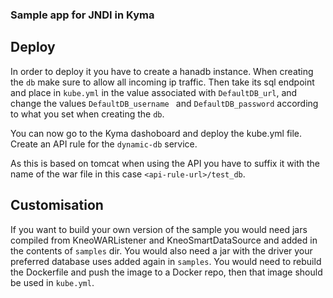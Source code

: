 ### Sample app for JNDI in Kyma

## Deploy

In order to deploy it you have to create a hanadb instance. 
When creating the `db` make sure to allow all incoming ip traffic. 
Then take its sql endpoint and place in `kube.yml` in the value
associated with `DefaultDB_url`, and change the values `DefaultDB_username ` and `DefaultDB_password` according to what you set when creating the `db`.
  
You can now go to the Kyma dashoboard and deploy the kube.yml file. Create an API rule for the `dynamic-db` service. 

As this is based on tomcat when using the API you have to suffix it with the name of the war file in this case `<api-rule-url>/test_db`.

## Customisation 

If you want to build your own version of the sample you would need jars compiled from KneoWARListener and KneoSmartDataSource and added in the contents of `samples` dir.
You would also need a jar with the driver your preferred database uses added again in `samples`.
You would need to rebuild the Dockerfile and push the image to a Docker repo, then that image should be used in `kube.yml`.